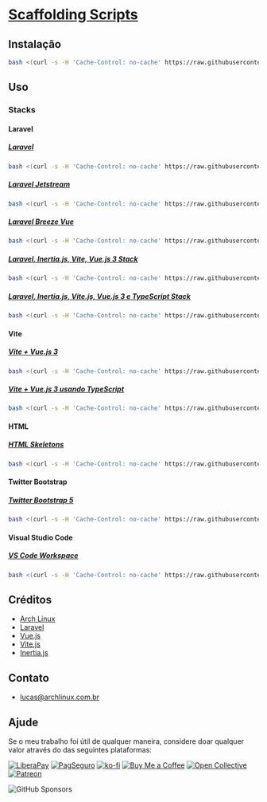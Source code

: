 # [Scaffolding Scripts](https://github.com/sistematico/sf-scripts)

## Instalação

```bash
bash <(curl -s -H 'Cache-Control: no-cache' https://raw.githubusercontent.com/sistematico/sf-scripts/main/install.sh)
```

## Uso

### Stacks

#### Laravel

##### [Laravel](https://github.com/sistematico/sf-scripts/laravel)

```bash
bash <(curl -s -H 'Cache-Control: no-cache' https://raw.githubusercontent.com/sistematico/sf-scripts/main/laravel/sf-laravel)
```

##### [Laravel Jetstream](https://github.com/sistematico/sf-scripts/jetstream)

```bash
bash <(curl -s -H 'Cache-Control: no-cache' https://raw.githubusercontent.com/sistematico/sf-scripts/main/jetstream/sf-jetstream)
```

##### [Laravel Breeze Vue](https://github.com/sistematico/sf-scripts/breeze)

```bash
bash <(curl -s -H 'Cache-Control: no-cache' https://raw.githubusercontent.com/sistematico/sf-scripts/main/breeze/sf-breeze)
```

##### [Laravel, Inertia.js, Vite, Vue.js 3 Stack](https://github.com/sistematico/sf-scripts/livv)

```bash
bash <(curl -s -H 'Cache-Control: no-cache' https://raw.githubusercontent.com/sistematico/sf-scripts/main/livv/sf-livv)
```

##### [Laravel, Inertia.js, Vite.js, Vue.js 3 e TypeScript Stack](https://github.com/sistematico/sf-scripts/livv-ts)

```bash
bash <(curl -s -H 'Cache-Control: no-cache' https://raw.githubusercontent.com/sistematico/sf-scripts/main/livv-ts/sf-livv-ts)
```

#### Vite

##### [Vite + Vue.js 3](https://github.com/sistematico/sf-scripts/vite)

```bash
bash <(curl -s -H 'Cache-Control: no-cache' https://raw.githubusercontent.com/sistematico/sf-scripts/main/vite/sf-vite)
```

##### [Vite + Vue.js 3 usando TypeScript](https://github.com/sistematico/sf-scripts/vite-ts)

```bash
bash <(curl -s -H 'Cache-Control: no-cache' https://raw.githubusercontent.com/sistematico/sf-scripts/main/vite-ts/sf-vite)
```

#### HTML

##### [HTML Skeletons](https://github.com/sistematico/sf-scripts/html)

```bash
bash <(curl -s -H 'Cache-Control: no-cache' https://raw.githubusercontent.com/sistematico/sf-scripts/main/html/sf-html)
```

#### Twitter Bootstrap

##### [Twitter Bootstrap 5](https://github.com/sistematico/sf-scripts/bootstrap)

```bash
bash <(curl -s -H 'Cache-Control: no-cache' https://raw.githubusercontent.com/sistematico/sf-scripts/main/bootstrap/sf-bootstrap)
```

#### Visual Studio Code

##### [VS Code Workspace](https://github.com/sistematico/sf-scripts/vscode)

```bash
bash <(curl -s -H 'Cache-Control: no-cache' https://raw.githubusercontent.com/sistematico/sf-scripts/main/vscode/sf-vscode)
```

## Créditos

- [Arch Linux](https://archlinux.org)
- [Laravel](https://laravel.com)
- [Vue.js](https://vuejs.org)
- [Vite.js](https://vite.dev)
- [Inertia.js](https://inertiajs.com)

## Contato

- lucas@archlinux.com.br

## Ajude

Se o meu trabalho foi útil de qualquer maneira, considere doar qualquer valor através do das seguintes plataformas:

[![LiberaPay](https://img.shields.io/badge/LiberaPay-gray?logo=liberapay&logoColor=white&style=flat-square)](https://liberapay.com/sistematico/donate) [![PagSeguro](https://img.shields.io/badge/PagSeguro-gray?logo=pagseguro&logoColor=white&style=flat-square)](https://pag.ae/bfxkQW) [![ko-fi](https://img.shields.io/badge/ko--fi-gray?logo=ko-fi&logoColor=white&style=flat-square)](https://ko-fi.com/K3K32RES9) [![Buy Me a Coffee](https://img.shields.io/badge/Buy_Me_a_Coffee-gray?logo=buy-me-a-coffee&logoColor=white&style=flat-square)](https://www.buymeacoffee.com/sistematico) [![Open Collective](https://img.shields.io/badge/Open_Collective-gray?logo=opencollective&logoColor=white&style=flat-square)](https://opencollective.com/sistematico) [![Patreon](https://img.shields.io/badge/Patreon-gray?logo=patreon&logoColor=white&style=flat-square)](https://patreon.com/sistematico)

![GitHub Sponsors](https://img.shields.io/github/sponsors/sistematico?label=Github%20Sponsors)